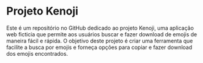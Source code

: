 # Projeto Kenoji
 Este é um repositório no GitHub dedicado ao projeto Kenoji, uma aplicação web ficticia que permite aos usuários buscar e fazer download de emojis de maneira fácil e rápida. O objetivo deste projeto é criar uma ferramenta que facilite a busca por emojis e forneça opções para copiar e fazer download dos emojis encontrados.
